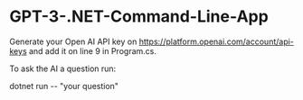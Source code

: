 # GPT-3-.NET-Command-Line-App
Generate your Open AI API key on https://platform.openai.com/account/api-keys and add it on line 9 in Program.cs.

To ask the AI a question run:

dotnet run -- "your question"
